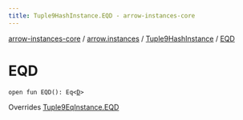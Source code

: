 ```yaml
---
title: Tuple9HashInstance.EQD - arrow-instances-core
---
```


[arrow-instances-core](../../index.html) / [arrow.instances](../index.html) / [Tuple9HashInstance](index.html) / [EQD](./-e-q-d.html)

# EQD

`open fun EQD(): Eq<`[`D`](index.html#D)`>`

Overrides [Tuple9EqInstance.EQD](../-tuple9-eq-instance/-e-q-d.html)


